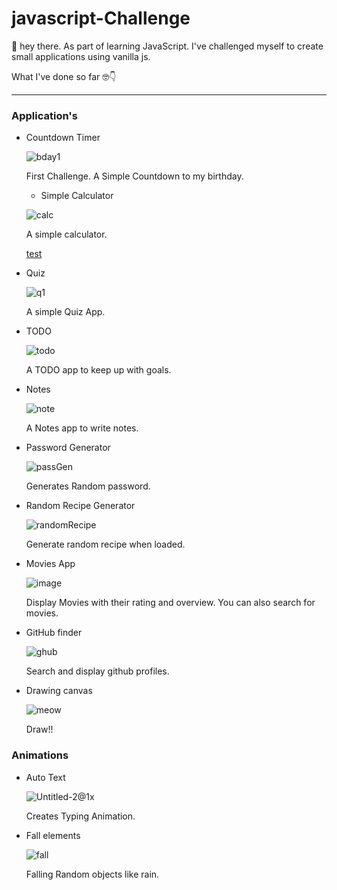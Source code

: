 # javascript-Challenge

👋 hey there. As part of learning JavaScript. I've challenged myself to create small applications using vanilla js.

What I've done so far 🤓👇

---
### Application's

* Countdown Timer

  ![bday1](https://user-images.githubusercontent.com/54814859/105850310-9671a580-6007-11eb-84e6-c1875826fecc.png)
  
  First Challenge. A Simple Countdown to my birthday.

  * Simple Calculator

  ![calc](https://user-images.githubusercontent.com/54814859/106566030-bcda9800-6555-11eb-85b5-9fdbd54fe19b.png)

  A simple calculator.
  
  [test](https://ebinu-s.github.io/index.html)
* Quiz

  ![q1](https://user-images.githubusercontent.com/54814859/105850316-97a2d280-6007-11eb-854f-37ade1d69856.png)
  
  A simple Quiz App.
  
* TODO
  
  ![todo](https://user-images.githubusercontent.com/54814859/105850317-983b6900-6007-11eb-99dc-43a6eadcd77f.png)
  
  A TODO app to keep up with goals.

* Notes

  ![note](https://user-images.githubusercontent.com/54814859/105850314-970a3c00-6007-11eb-9227-de812a312114.png)
  
  A Notes app to write notes.

* Password Generator

  ![passGen](https://user-images.githubusercontent.com/54814859/106092755-f75ac400-6154-11eb-82b6-de8bfa2cad33.png)

  Generates Random password.

* Random Recipe Generator

  ![randomRecipe](https://user-images.githubusercontent.com/54814859/106297784-194d6700-6279-11eb-830d-78654135fab3.png)

  Generate random recipe when loaded.  

* Movies App 

  ![image](https://user-images.githubusercontent.com/54814859/106373819-688fb680-63a3-11eb-8d1b-ac3508f3bcc3.png)

  Display Movies with their rating and overview. You can also search for movies.

* GitHub finder

  ![ghub](https://user-images.githubusercontent.com/54814859/106390532-d2917580-640e-11eb-987a-513a52415263.png)

  Search and display github profiles.

* Drawing canvas

  ![meow](https://user-images.githubusercontent.com/54814859/106427654-be408d80-648d-11eb-8549-29be96872e13.png)

  Draw!!


### Animations

* Auto Text

  ![Untitled-2@1x](https://user-images.githubusercontent.com/54814859/105850305-94a7e200-6007-11eb-9cfd-be5e5bc5a19e.png)
  
   Creates Typing Animation.
    
* Fall elements

  ![fall](https://user-images.githubusercontent.com/54814859/105850313-970a3c00-6007-11eb-815e-b75460ed14c5.png)

  Falling Random objects like rain.
  




